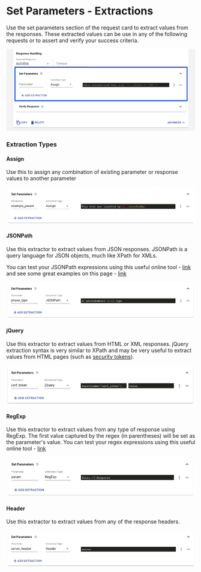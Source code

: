 # Set Parameters - Extractions

Use the set parameters section of the request card to extract values from the responses. These extracted values can be use in any of the following requests or to assert and verify your success criteria. 

![Set parameters section](../../.gitbook/assets/image%20%2830%29.png)

### Extraction Types

#### Assign

Use this to assign any combination of existing parameter or response values to another parameter

![](../../.gitbook/assets/image%20%284%29.png)

#### JSONPath

Use this extractor to extract values from JSON responses. JSONPath is a query language for JSON objects, much like XPath for XMLs.

You can test your JSONPath expressions using this useful online tool - [link](https://jsonpath.com/) and see some great examples on this page - [link](https://goessner.net/articles/JsonPath/index.html#e2)

![](../../.gitbook/assets/image%20%282%29.png)

#### jQuery

Use this extractor to extract values from HTML or XML responses. jQuery extraction syntax is very similar to XPath and may be very useful to extract values from HTML pages \(such as [security tokens](https://portswigger.net/web-security/csrf/tokens)\).

![Extracting a CSRF token from an HTML response](../../.gitbook/assets/image%20%2829%29.png)

#### RegExp

Use this extractor to extract values from any type of response using RegExp. The first value captured by the regex \(in parentheses\) will be set as  the parameter's value. You can test your regex expressions using this useful online tool - [link](https://regex101.com/)

![](../../.gitbook/assets/image%20%2818%29.png)

#### Header

Use this extractor to extract values from any of the response headers. 

![](../../.gitbook/assets/image%20%2814%29.png)




